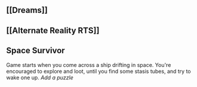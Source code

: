 ## [[Dreams]]
## [[Alternate Reality RTS]]

## Space Survivor
Game starts when you come across a ship drifting in space.
You're encouraged to explore and loot, until you find some stasis tubes, and try to wake one up.
_Add a puzzle_